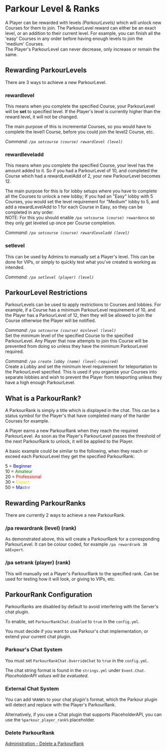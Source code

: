 Parkour Level & Ranks
======

A Player can be rewarded with levels _(ParkourLevels)_ which will unlock new Courses for them to join.
The ParkourLevel reward can either be an exact level, or an addition to their current level. For example, you can finish all the 'easy' Courses in any order before having enough levels to join the 'medium' Courses.  
The Player's ParkourLevel can never decrease, only increase or remain the same.

## Rewarding ParkourLevels

There are 3 ways to achieve a new ParkourLevel.

### rewardlevel

This means when you complete the specified Course, your ParkourLevel will be **set** to specified level. If the Player's level is currently higher than the reward level, it will not be changed.

The main purpose of this is incremental Courses, so you would have to complete the level1 Course, before you could join the level2 Course, etc.

_Command: `/pa setcourse (course) rewardlevel (level)`_

### rewardleveladd

This means when you complete the specified Course, your level has the amount added to it. So if you had a ParkourLevel of 10, and completed the Course which had a rewardLevelAdd of 2, your new ParkourLevel becomes 12.

The main purpose for this is for lobby setups where you have to complete all the Courses to unlock a new lobby; If you had an "Easy" lobby with 5 Courses, you would set the level requirement for "Medium" lobby to 5, and add a rewardLevelAdd to 1 for each Course in Easy, so they can be completed in any order.  
NOTE: For this you should enable `/pa setcourse (course) rewardonce` so they only get leveled up once per Course completion.

_Command: `/pa setcourse (course) rewardleveladd (level)`_

### setlevel

This can be used by Admins to manually set a Player's level. This can be done for VIPs, or simply to quickly test what you've created is working as intended.

_Command: `/pa setlevel (player) (level)`_

## ParkourLevel Restrictions

ParkourLevels can be used to apply restrictions to Courses and lobbies. For example, if a Course has a minimum ParkourLevel requirement of 10, and the Player has a ParkourLevel of 12, then they will be allowed to join the Course otherwise the Player will be notified.

_Command: `/pa setcourse (course) minlevel (level)`_  
Set the minimum level of the specified Course to the specified ParkourLevel. Any Player that now attempts to join this Course will be prevented from doing so unless they have the minimum ParkourLevel required.

_Command: `/pa create lobby (name) (level-required)`_  
Create a Lobby and set the minimum level requirement for teleportation to the ParkourLevel specified. This is used if you organize your Courses into separate lobbies and wish to prevent the Player from teleporting unless they have a high enough ParkourLevel.

## What is a ParkourRank?

A ParkourRank is simply a title which is displayed in the chat. This can be a status symbol for the Player's that have completed many of the harder Courses for example.

A Player earns a new ParkourRank when they reach the required ParkourLevel. As soon as the Player's ParkourLevel passes the threshold of the next ParkourRank to unlock, it will be applied to the Player.

A basic example could be similar to the following, when they reach or exceed each ParkourLevel they get the specified ParkourRank:

5 = <span style="color:blue">Beginner</span>  
10 = <span style="color:green">Amateur</span>  
20 = <span style="color:red">Professional</span>  
30 = <span style="color:gold">Expert</span>  
50 = <span style="color:blue">M</span><span style="color:darkblue">a</span><span style="color:darkcyan">s</span><span style="color:darkslateblue">t</span><span style="color:cornflowerblue">e</span><span style="color:blueviolet">r</span>

## Rewarding ParkourRanks

There are currently 2 ways to achieve a new ParkourRank.

### /pa rewardrank (level) (rank)

As demonstrated above, this will create a ParkourRank for a corresponding ParkourLevel. It can be colour coded, for example `/pa rewardrank 30 &6Expert`.

### /pa setrank (player) (rank)

This will manually set a Player's ParkourRank to the specified rank. Can be used for testing how it will look, or giving to VIPs, etc.

## ParkourRank Configuration

ParkourRanks are disabled by default to avoid interfering with the Server's chat plugin.

To enable, set `ParkourRankChat.Enabled` to `true` in the `config.yml`.

You must decide if you want to use Parkour's chat implementation, or extend your current chat plugin.

### Parkour's Chat System

You must set `ParkourRankChat.OverrideChat` to `true` in the `config.yml`.

The chat string format is found in the `strings.yml` under `Event.Chat`.  
_PlaceholderAPI values will be evaluated._

### External Chat System

You can add `%RANK%` to your chat plugin's format, which the Parkour plugin will detect and replace with the Player's ParkourRank.  

Alternatively, if you use a Chat plugin that supports PlaceholderAPI, you can use the `%parkour_player_rank%` placeholder.

### Delete ParkourRank

[Administration - Delete a ParkourRank](/tutorials/administration?id=delete-a-parkourrank)
